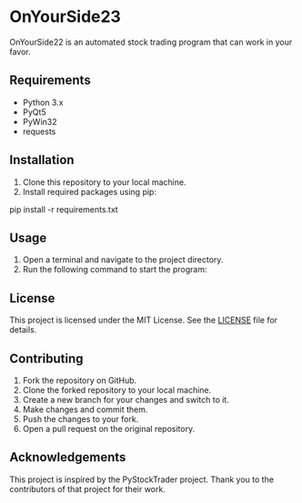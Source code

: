 # OnYourSide23

OnYourSide22 is an automated stock trading program that can work in your favor.

## Requirements

* Python 3.x
* PyQt5
* PyWin32
* requests

## Installation

1. Clone this repository to your local machine.
2. Install required packages using pip:

pip install -r requirements.txt

## Usage

1. Open a terminal and navigate to the project directory.
2. Run the following command to start the program:

## License

This project is licensed under the MIT License. See the [LICENSE](LICENSE) file for details.

## Contributing

1. Fork the repository on GitHub.
2. Clone the forked repository to your local machine.
3. Create a new branch for your changes and switch to it.
4. Make changes and commit them.
5. Push the changes to your fork.
6. Open a pull request on the original repository.

## Acknowledgements

This project is inspired by the PyStockTrader project. Thank you to the contributors of that project for their work.
